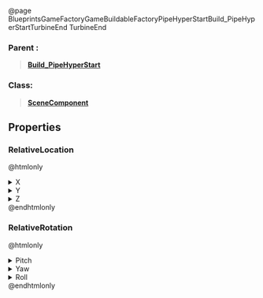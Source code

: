 @page BlueprintsGameFactoryGameBuildableFactoryPipeHyperStartBuild_PipeHyperStartTurbineEnd TurbineEnd
### Parent :
<b><a href="_blueprints_game_factory_game_buildable_factory_pipe_hyper_start_build__pipe_hyper_start.html"><blockquote>Build_PipeHyperStart</blockquote></a></b>
### Class:
<b><a href="_class_script_scene_component.html"><blockquote>SceneComponent</blockquote></a></b>
## Properties
### RelativeLocation
@htmlonly
<details>
 <summary>X</summary>
<blockquote>-10</blockquote>
</details>
<details>
 <summary>Y</summary>
<blockquote>0.0015473365783691406</blockquote>
</details>
<details>
 <summary>Z</summary>
<blockquote>80</blockquote>
</details>
@endhtmlonly

### RelativeRotation
@htmlonly
<details>
 <summary>Pitch</summary>
<blockquote>0</blockquote>
</details>
<details>
 <summary>Yaw</summary>
<blockquote>180.00039672851562</blockquote>
</details>
<details>
 <summary>Roll</summary>
<blockquote>0</blockquote>
</details>
@endhtmlonly

